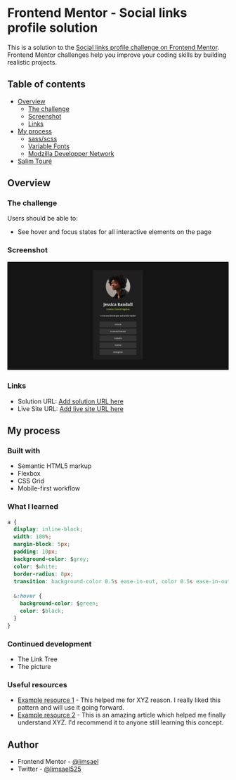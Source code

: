 # Frontend Mentor - Social links profile solution

This is a solution to the [Social links profile challenge on Frontend Mentor](https://www.frontendmentor.io/challenges/social-links-profile-UG32l9m6dQ). Frontend Mentor challenges help you improve your coding skills by building realistic projects.

## Table of contents

- [Overview](#overview)
  - [The challenge](https://www.frontendmentor.io/challenges/social-links-profile-UG32l9m6dQ)
  - [Screenshot](./assets/images/Screenshot.png)
  - [Links](#links)
- [My process](#my-process)
  - [sass/scss](#built-with)
  - [Variable Fonts](#what-i-learned)
  - [Modzilla Developper Network](#useful-resources)
- [Salim Touré](https://github.com/limsael)

## Overview

### The challenge

Users should be able to:

- See hover and focus states for all interactive elements on the page

### Screenshot

![](./assets/images/Screenshot.png)

### Links

- Solution URL: [Add solution URL here](https://your-solution-url.com)
- Live Site URL: [Add live site URL here](https://your-live-site-url.com)

## My process

### Built with

- Semantic HTML5 markup
- Flexbox
- CSS Grid
- Mobile-first workflow

### What I learned

```css
a {
  display: inline-block;
  width: 100%;
  margin-block: 5px;
  padding: 10px;
  background-color: $grey;
  color: $white;
  border-radius: 8px;
  transition: background-color 0.5s ease-in-out, color 0.5s ease-in-out;

  &:hover {
    background-color: $green;
    color: $black;
  }
}
```

### Continued development

- The Link Tree
- The picture

### Useful resources

- [Example resource 1](https://www.example.com) - This helped me for XYZ reason. I really liked this pattern and will use it going forward.
- [Example resource 2](https://www.example.com) - This is an amazing article which helped me finally understand XYZ. I'd recommend it to anyone still learning this concept.

## Author

- Frontend Mentor - [@limsael](https://www.frontendmentor.io/profile/limsael)
- Twitter - [@limsael525](https://www.twitter.com/limsael525)
